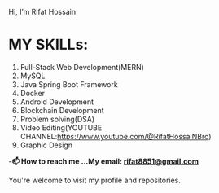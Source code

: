 Hi, I’m Rifat Hossain
# MY SKILLs: 
1. Full-Stack Web Development(MERN)
2. MySQL
3. Java Spring Boot Framework
4. Docker
5. Android Development
6. Blockchain Development
7. Problem solving(DSA)
8. Video Editing(YOUTUBE CHANNEL:https://www.youtube.com/@RifatHossaiNBro)
9. Graphic Design

-**📫 How to reach me ...My email: rifat8851@gmail.com**

You're welcome to visit my profile and repositories.
